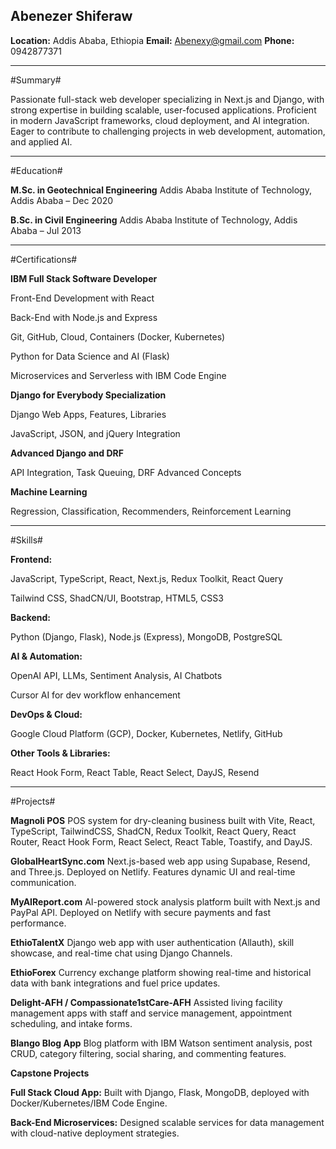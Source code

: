 ## Abenezer Shiferaw ##

**Location:** Addis Ababa, Ethiopia
**Email:** Abenexy@gmail.com
**Phone:** 0942877371


---

#Summary#

Passionate full-stack web developer specializing in Next.js and Django, with strong expertise in building scalable, user-focused applications. Proficient in modern JavaScript frameworks, cloud deployment, and AI integration. Eager to contribute to challenging projects in web development, automation, and applied AI.


---

#Education#

**M.Sc. in Geotechnical Engineering**
Addis Ababa Institute of Technology, Addis Ababa – Dec 2020

**B.Sc. in Civil Engineering**
Addis Ababa Institute of Technology, Addis Ababa – Jul 2013



---

#Certifications#

**IBM Full Stack Software Developer**

Front-End Development with React

Back-End with Node.js and Express

Git, GitHub, Cloud, Containers (Docker, Kubernetes)

Python for Data Science and AI (Flask)

Microservices and Serverless with IBM Code Engine


**Django for Everybody Specialization**

Django Web Apps, Features, Libraries

JavaScript, JSON, and jQuery Integration


**Advanced Django and DRF**

API Integration, Task Queuing, DRF Advanced Concepts


**Machine Learning**

Regression, Classification, Recommenders, Reinforcement Learning




---

#Skills#

**Frontend:**

JavaScript, TypeScript, React, Next.js, Redux Toolkit, React Query

Tailwind CSS, ShadCN/UI, Bootstrap, HTML5, CSS3


**Backend:**

Python (Django, Flask), Node.js (Express), MongoDB, PostgreSQL


**AI & Automation:**

OpenAI API, LLMs, Sentiment Analysis, AI Chatbots

Cursor AI for dev workflow enhancement


**DevOps & Cloud:**

Google Cloud Platform (GCP), Docker, Kubernetes, Netlify, GitHub


**Other Tools & Libraries:**

React Hook Form, React Table, React Select, DayJS, Resend




---

#Projects#

**Magnoli POS**
POS system for dry-cleaning business built with Vite, React, TypeScript, TailwindCSS, ShadCN, Redux Toolkit, React Query, React Router, React Hook Form, React Select, React Table, Toastify, and DayJS.

**GlobalHeartSync.com**
Next.js-based web app using Supabase, Resend, and Three.js. Deployed on Netlify. Features dynamic UI and real-time communication.

**MyAIReport.com**
AI-powered stock analysis platform built with Next.js and PayPal API. Deployed on Netlify with secure payments and fast performance.

**EthioTalentX**
Django web app with user authentication (Allauth), skill showcase, and real-time chat using Django Channels.

**EthioForex**
Currency exchange platform showing real-time and historical data with bank integrations and fuel price updates.

**Delight-AFH / Compassionate1stCare-AFH**
Assisted living facility management apps with staff and service management, appointment scheduling, and intake forms.

**Blango Blog App**
Blog platform with IBM Watson sentiment analysis, post CRUD, category filtering, social sharing, and commenting features.

**Capstone Projects**

**Full Stack Cloud App:** Built with Django, Flask, MongoDB, deployed with Docker/Kubernetes/IBM Code Engine.

**Back-End Microservices:** Designed scalable services for data management with cloud-native deployment strategies.
